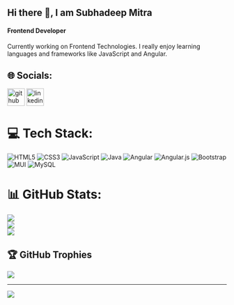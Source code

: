 ## Hi there 👋, I am Subhadeep Mitra
#### Frontend Developer
Currently working on Frontend Technologies. I really enjoy learning languages and frameworks like JavaScript and Angular.


## 🌐 Socials:
[<img src='https://cdn.jsdelivr.net/npm/simple-icons@3.0.1/icons/github.svg' alt='github' height='40'>](https://github.com/imsubho)  [<img src='https://cdn.jsdelivr.net/npm/simple-icons@3.0.1/icons/linkedin.svg' alt='linkedin' height='40'>](https://www.linkedin.com/in/https://www.linkedin.com/in/subhadeep-mitra//)  

# 💻 Tech Stack:
![HTML5](https://img.shields.io/badge/html5-%23E34F26.svg?style=flat&logo=html5&logoColor=white) ![CSS3](https://img.shields.io/badge/css3-%231572B6.svg?style=flat&logo=css3&logoColor=white) ![JavaScript](https://img.shields.io/badge/javascript-%23323330.svg?style=flat&logo=javascript&logoColor=%23F7DF1E) ![Java](https://img.shields.io/badge/java-%23ED8B00.svg?style=flat&logo=java&logoColor=white) ![Angular](https://img.shields.io/badge/angular-%23DD0031.svg?style=flat&logo=angular&logoColor=white) ![Angular.js](https://img.shields.io/badge/angular.js-%23E23237.svg?style=flat&logo=angularjs&logoColor=white) ![Bootstrap](https://img.shields.io/badge/bootstrap-%23563D7C.svg?style=flat&logo=bootstrap&logoColor=white) ![MUI](https://img.shields.io/badge/MUI-%230081CB.svg?style=flat&logo=material-ui&logoColor=white) ![MySQL](https://img.shields.io/badge/mysql-%2300f.svg?style=flat&logo=mysql&logoColor=white)
# 📊 GitHub Stats:
![](https://github-readme-stats.vercel.app/api?username=imsubho&theme=merko&hide_border=true&include_all_commits=true&count_private=true)<br/>
![](https://github-readme-streak-stats.herokuapp.com/?user=imsubho&theme=merko&hide_border=true)<br/>
![](https://github-readme-stats.vercel.app/api/top-langs/?username=imsubho&theme=merko&hide_border=true&include_all_commits=true&count_private=true&layout=compact)

## 🏆 GitHub Trophies
![](https://github-profile-trophy.vercel.app/?username=imsubho&theme=discord&no-frame=true&no-bg=true&margin-w=4)

---
[![](https://visitcount.itsvg.in/api?id=imsubho&icon=5&color=5)](https://visitcount.itsvg.in)

<!-- Proudly created with GPRM ( https://gprm.itsvg.in ) -->
